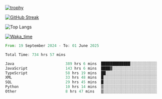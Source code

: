 <!--
**ren-joey/ren-joey** is a ✨ _special_ ✨ repository because its `README.md` (this file) appears on your GitHub profile.

Here are some ideas to get you started:

- 🔭 I’m currently working on ...
- 🌱 I’m currently learning ...
- 👯 I’m looking to collaborate on ...
- 🤔 I’m looking for help with ...
- 💬 Ask me about ...
- 📫 How to reach me: ...
- 😄 Pronouns: ...
- ⚡ Fun fact: ...
-->

[![trophy](https://github-profile-trophy.vercel.app/?username=ren-joey&theme=darkhub&column=5)](https://github.com/ren-joey)

[![GitHub Streak](https://streak-stats.demolab.com/?user=ren-joey&theme=dark)](https://github.com/ren-joey)

![Top Langs](https://github-readme-stats.vercel.app/api/top-langs?username=ren-joey&show_icons=true&layout=compact&locale=en&hide=html,CSS,scss,Pug,Twig&theme=dark)

[![Waka_time](https://github-readme-stats.vercel.app/api/wakatime?username=joeyren&theme=dark)](https://github.com/ren-joey)

<!--START_SECTION:waka-->

```rust
From: 19 September 2024 - To: 01 June 2025

Total Time: 734 hrs 57 mins

Java                       389 hrs 6 mins  █████████████░░░░░░░░░░░░   52.32 %
JavaScript                 143 hrs 6 mins  ████▓░░░░░░░░░░░░░░░░░░░░   19.24 %
TypeScript                 58 hrs 19 mins  ██░░░░░░░░░░░░░░░░░░░░░░░   07.84 %
XML                        33 hrs 48 mins  █░░░░░░░░░░░░░░░░░░░░░░░░   04.55 %
SQL                        29 hrs 45 mins  █░░░░░░░░░░░░░░░░░░░░░░░░   04.00 %
Python                     10 hrs 14 mins  ▒░░░░░░░░░░░░░░░░░░░░░░░░   01.38 %
Other                      8 hrs 47 mins   ▒░░░░░░░░░░░░░░░░░░░░░░░░   01.18 %
```

<!--END_SECTION:waka-->
